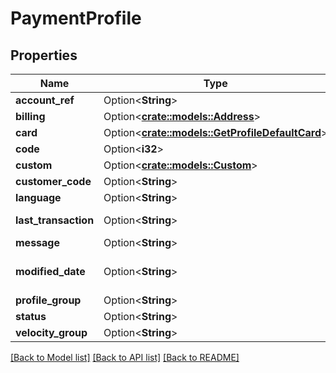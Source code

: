 # PaymentProfile

## Properties

Name | Type | Description | Notes
------------ | ------------- | ------------- | -------------
**account_ref** | Option<**String**> |  | [optional]
**billing** | Option<[**crate::models::Address**](Address.md)> |  | [optional]
**card** | Option<[**crate::models::GetProfileDefaultCard**](GetProfileDefaultCard.md)> |  | [optional]
**code** | Option<**i32**> | digits(2) | [optional]
**custom** | Option<[**crate::models::Custom**](Custom.md)> |  | [optional]
**customer_code** | Option<**String**> | alphanumeric(32) | [optional]
**language** | Option<**String**> | characters(2) | [optional]
**last_transaction** | Option<**String**> | date and time alphanumeric(24) | [optional]
**message** | Option<**String**> | alphanumeric(64) | [optional]
**modified_date** | Option<**String**> | date and time it was last modified alphanumeric(24) | [optional]
**profile_group** | Option<**String**> |  | [optional]
**status** | Option<**String**> | characters(1) | [optional]
**velocity_group** | Option<**String**> |  | [optional]

[[Back to Model list]](../README.md#documentation-for-models) [[Back to API list]](../README.md#documentation-for-api-endpoints) [[Back to README]](../README.md)


